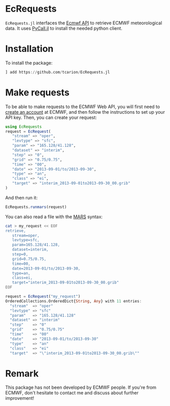 # EcRequests

`EcRequests.jl` interfaces the [Ecmwf API](https://www.ecmwf.int/en/computing/software/ecmwf-web-api) to retrieve ECMWF meteorological data. It uses [PyCall.jl](https://github.com/JuliaPy/PyCall.jl) to install the needed python client.

# Installation

To install the package:

```julia
] add https://github.com/tcarion/EcRequests.jl
```

# Make requests

To be able to make requests to the ECMWF Web API, you will first need to [create an account](https://apps.ecmwf.int/registration/) at ECMWF, and then follow the instructions to set up your API key. Then, you can create your request:

```julia
using EcRequests
request = EcRequest(
   "stream" => "oper",
   "levtype" => "sfc",
   "param" => "165.128/41.128",
   "dataset" => "interim",
   "step" => "0",
   "grid" => "0.75/0.75",
   "time" => "00",
   "date" => "2013-09-01/to/2013-09-30",
   "type" => "an",
   "class" => "ei",
   "target" => "interim_2013-09-01to2013-09-30_00.grib"
)
```

And then run it:
```julia
EcRequests.runmars(request)
```

You can also read a file with the [MARS](https://confluence.ecmwf.int/display/UDOC/MARS+user+documentation) syntax:
```bash
cat > my_request << EOF
retrieve,
   stream=oper,
   levtype=sfc,
   param=165.128/41.128,
   dataset=interim,
   step=0,
   grid=0.75/0.75,
   time=00,
   date=2013-09-01/to/2013-09-30,
   type=an,
   class=ei,
   target="interim_2013-09-01to2013-09-30_00.grib"
EOF
```

```julia
request = EcRequest("my_request")
OrderedCollections.OrderedDict{String, Any} with 11 entries:
  "stream"  => "oper"
  "levtype" => "sfc"
  "param"   => "165.128/41.128"
  "dataset" => "interim"
  "step"    => "0"
  "grid"    => "0.75/0.75"
  "time"    => "00"
  "date"    => "2013-09-01/to/2013-09-30"
  "type"    => "an"
  "class"   => "ei"
  "target"  => "\"interim_2013-09-01to2013-09-30_00.grib\""
```

# Remark
This package has not been developed by ECMWF people. If you're from ECMWF, don't hesitate to contact me and discuss about further improvement!